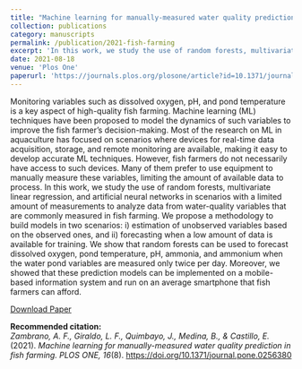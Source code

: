 ```yaml
---
title: "Machine learning for manually-measured water quality prediction in fish farming"
collection: publications
category: manuscripts
permalink: /publication/2021-fish-farming
excerpt: 'In this work, we study the use of random forests, multivariate linear regression, and artificial neural networks in scenarios with a  limited amount of measurements to analyze data from water-quality variables that are commonly measured in fish farming. We propose a methodology to build models in two scenarios: i) estimation of unobserved variables based on the observed ones, and ii) forecasting when a low amount of data is available for training. We show that random forests can be used to forecast dissolved oxygen, pond temperature, pH, ammonia, and ammonium when the water pond variables are measured only twice per day.'
date: 2021-08-18
venue: 'Plos One'
paperurl: 'https://journals.plos.org/plosone/article?id=10.1371/journal.pone.0256380'
---
```


Monitoring variables such as dissolved oxygen, pH, and pond temperature is a key aspect of high-quality fish farming. Machine learning (ML) techniques have been proposed to model the dynamics of such variables to improve the fish farmer’s decision-making. Most of the research on ML in aquaculture has focused on scenarios where devices for real-time data acquisition, storage, and remote monitoring are available, making it easy to develop accurate ML techniques. However, fish farmers do not necessarily have access to such devices. Many of them prefer to use equipment to manually measure these variables, limiting the amount of available data to process. In this work, we study the use of random forests, multivariate linear regression, and artificial neural networks in scenarios with a  limited amount of measurements to analyze data from water-quality variables that are commonly measured in fish farming. We propose a methodology to build models in two scenarios: i) estimation of unobserved variables based on the observed ones, and ii) forecasting when a low amount of data is available for training. We show that random forests can be used to forecast dissolved oxygen, pond temperature, pH, ammonia, and ammonium when the water pond variables are measured only twice per day. Moreover, we showed that these prediction models can be implemented on a mobile-based information system and run on an average smartphone that fish farmers can afford.

[Download Paper](https://journals.plos.org/plosone/article?id=10.1371/journal.pone.0256380)

<b>Recommended citation:</b><br>
<i>Zambrano, A. F., Giraldo, L. F., Quimbayo, J., Medina, B., & Castillo, E.</i> (2021). 
<i>Machine learning for manually-measured water quality prediction in fish farming.</i> 
<i>PLOS ONE, 16</i>(8). 
<a href="https://doi.org/10.1371/journal.pone.0256380">https://doi.org/10.1371/journal.pone.0256380</a>
